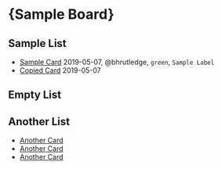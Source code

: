 # {Sample Board}

## Sample List

- [Sample Card](sample-card.md) 2019-05-07, @bhrutledge, `green`, `Sample Label`
- [Copied Card](copied-card.md) 2019-05-07

## Empty List

## Another List

- [Another Card](another-card.md)
- [Another Card](another-card-1.md)
- [Another Card](another-card-2.md)

